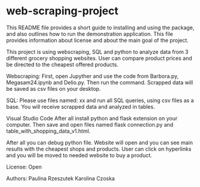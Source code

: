 # web-scraping-project

This README file provides a short guide to installing and using the package, and also outlines how to run the demonstration application.
This file provides information about license and about the main goal of the project.

This project is using webscraping, SQL and python to analyze data from 3 different grocery shopping websites. User can compare product prices and be directed to the cheapest offered products.


Webscraping:
First, open Jupyther and use the code from Barbora.py, Megasam24.ipynb and Delio.py.
Then run the command. Scrapped data will be saved as csv files on your desktop.

SQL:
Please use files named: xx and run all SQL queries, using csv files as a base. You will receive scrapped data and analyzed in tables.

Visual Studio Code
After all install python and flask extension on your computer. Then save and open files named flask connection.py and table_with_shopping_data_v1.html.


After all you can debug python file. Website will open and you can see main results with the cheapest shops and products. User can click on hyperlinks and you will be moved to needed website to buy a product.


License:
Open

Authors:
Paulina Rzeszutek
Karolina Czoska
